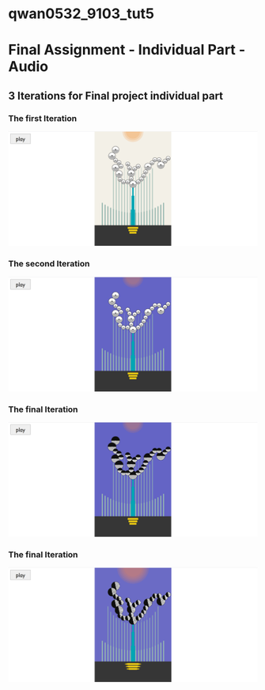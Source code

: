 # qwan0532_9103_tut5

# Final Assignment - Individual Part - Audio

## 3 Iterations for Final project individual part

### The first Iteration
![Interation 1](/IDEA9103_Final_Individual_Part_Audio/README/assets/iteration1.png "the first iteration")
### The second Iteration
![Interation 2](/IDEA9103_Final_Individual_Part_Audio/README/assets/iteration2.png "the first iteration")
### The final Iteration
![Interation 3 - in pause](/IDEA9103_Final_Individual_Part_Audio/README/assets/iteration3final.png "the first iteration")
### The final Iteration
![Interation 3 - in playing](/IDEA9103_Final_Individual_Part_Audio/README/assets/iteration3playing.png "the first iteration")